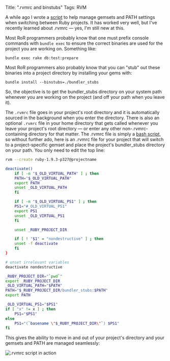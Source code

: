 Title: ".rvmrc and binstubs"
Tags: RVM

A while ago I wrote a [script][1] to help manage gemsets and PATH settings when switching between Ruby projects.  It has worked very well, but I've recently learned about .rvmrc — yes, I'm still new at this.

Most RoR programmers probably know that one must prefix console commands with ``bundle exec`` to ensure the correct binaries are used for the project you are working on.  Something like:

```console
bundle exec rake db:test:prepare
```

Most RoR programmers also probably know that you can "stub" out these binaries into a project directory by installing your gems with:

```console
bundle install --binstubs=./bundler_stubs
```

So, the objective is to get the bundler_stubs directory on your system path whenever you are working on the project (and off your path when you leave it).

The ``.rvmrc`` file goes in your project's root directory and it is automatically sourced in the background when you enter the directory.  There is also an optional ``.rvmrc`` file in your home directory that gets called whenever you leave your project's root directory — or enter any other non-.rvmrc-containing directory for that matter.  The .rvmrc file is simply a [bash script][2], so without further ado, here is an .rvmrc file for your project that will switch to a project-specific gemset and place the project's bundler_stubs directory on your path.  You only need to edit the top line:

```bash
rvm --create ruby-1.9.3-p327@projectname

deactivate()
    if [ -n "$_OLD_VIRTUAL_PATH" ] ; then
    PATH="$_OLD_VIRTUAL_PATH"
    export PATH
    unset _OLD_VIRTUAL_PATH
    fi

    if [ -n "$_OLD_VIRTUAL_PS1" ] ; then
    PS1="#_OLD_VIRTUAL_PS1"
    export PS1
    unset _OLD_VIRTUAL_PS1
    fi

    unset _RUBY_PROJECT_DIR

    if [ ! "$1" = "nondestructive" ] ; then
    unset -f deactivate
    fi
}

# unset irrelevant variables
deactivate nondestructive

_RUBY_PROJECT_DIR="`pwd`"
export _RUBY_PROJECT_DIR
_OLD_VIRTUAL_PATH="$PATH"
PATH="$_RUBY_PROJECT_DIR/bundler_stubs:$PATH"
export PATH

_OLD_VIRTUAL_PS1="$PS1"
if [ "x" != x ] ; then
    PS1="$PS1"
else
    PS1="(`basename \"$_RUBY_PROJECT_DIR\"`) $PS1"
fi
```

This gives the ability to move in and out of your project's directory and your gemsets and PATH are managed seamlessly:

![.rvmrc script in action](/media/filer_public/2012/12/13/rvmscriptinaction.png)

[1]: http://dustinfarris.com/2012/8/ractivate-the-missing-script-for-rvm/
[2]: https://rvm.io/workflow/rvmrc/
